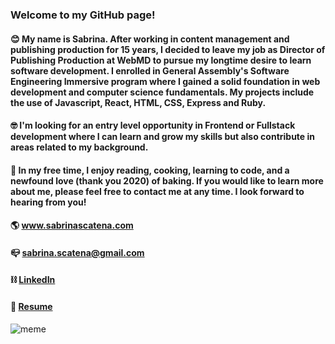 ### Welcome to my GitHub page!

#### 😊 My name is Sabrina. After working in content management and publishing production for 15 years, I decided to leave my job as Director of Publishing Production at WebMD to pursue my longtime desire to learn software development. I enrolled in General Assembly's Software Engineering Immersive program where I gained a solid foundation in web development and computer science fundamentals. My projects include the use of Javascript, React, HTML, CSS, Express and Ruby.

#### 🤓 I'm looking for an entry level opportunity in Frontend or Fullstack development where I can learn and grow my skills but also contribute in areas related to my background. 

#### 🥳 In my free time, I enjoy reading, cooking, learning to code, and a newfound love (thank you 2020) of baking. If you would like to learn more about me, please feel free to contact me at any time. I look forward to hearing from you!

#### 🌎 www.sabrinascatena.com 
#### 📪 sabrina.scatena@gmail.com
#### ⛓ [LinkedIn](https://www.linkedin.com/in/sabrinascatena/)
#### 📄 [Resume](https://drive.google.com/file/d/0Bzn3cmIZGwb4VE45YUhEUUdXUkE/view)





![meme](https://media.giphy.com/media/9PhdJO4CMfyfXDCnko/giphy.gif)


<!--
**spscatena/spscatena** is a ✨ _special_ ✨ repository because its `README.md` (this file) appears on your GitHub profile.

Here are some ideas to get you started:

- 🔭 I’m currently working on ...
- 🌱 I’m currently learning ...
- 👯 I’m looking to collaborate on ...
- 🤔 I’m looking for help with ...
- 💬 Ask me about ...
- 📫 How to reach me: ...
- 😄 Pronouns: ...
- ⚡ Fun fact: ...
-->
